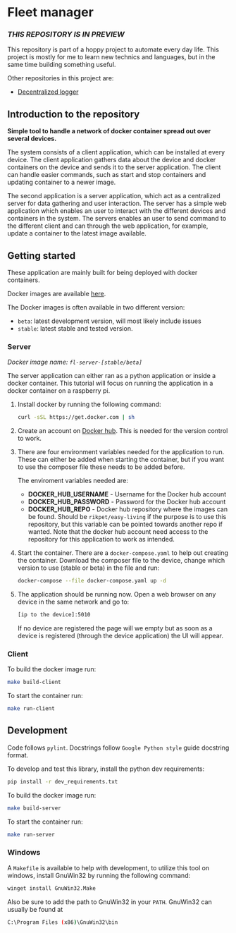 # Fleet manager

### ***THIS REPOSITORY IS IN PREVIEW***

This repository is part of a hoppy project to automate every day life. This project is mostly for me to learn new technics and languages, but in the same time building something useful.

Other repositories in this project are:

- [Decentralized logger](https://github.com/rikpet/distributed_logger)

## Introduction to the repository
**Simple tool to handle a network of docker container spread out over several devices.**

The system consists of a client application, which can be installed at every device. The client application gathers data about the device and docker containers on the device and sends it to the server application. The client can handle easier commands, such as start and stop containers and updating container to a newer image.

The second application is a server application, which act as a centralized server for data gathering and user interaction. The server has a simple web application which enables an user to interact with the different devices and containers in the system. The servers enables an user to send command to the different client and can through the web application, for example, update a container to the latest image available.

## Getting started
These application are mainly built for being deployed with docker containers. 

Docker images are available [here](https://hub.docker.com/repository/docker/rikpet/easy-living/).

The Docker images is often available in two different version:
- ``beta``: latest development version, will most likely include issues
- ``stable``: latest stable and tested version.

### Server
*Docker image name: ``fl-server-[stable/beta]``*

The server application can either ran as a python application or inside a docker container. This tutorial will focus on running the application in a docker container on a raspberry pi.

1. Install docker by running the following command:
    ```bash 
    curl -sSL https://get.docker.com | sh
    ```

2. Create an account on [Docker hub](https://hub.docker.com/). This is needed for the version control to work.

3. There are four environment variables needed for the application to run. These can either be added when starting the container, but if you want to use the composer file these needs to be added before. 

    The enviroment variables needed are:

    - **DOCKER_HUB_USERNAME** - Username for the Docker hub account
    - **DOCKER_HUB_PASSWORD** - Password for the Docker hub account
    - **DOCKER_HUB_REPO** - Docker hub repository where the images can be found. Should be ``rikpet/easy-living`` if the purpose is to use this repository, but this variable can be pointed towards another repo if wanted. Note that the docker hub account need access to the repository for this application to work as intended.

4. Start the container. There are a ``docker-compose.yaml`` to help out creating the container. Download the composer file to the device, change which version to use (stable or beta) in the file and run:
    ```bash
    docker-compose --file docker-compose.yaml up -d
    ```

5. The application should be running now. Open a web browser on any device in the same network and go to:
    ```bash
    [ip to the device]:5010
    ```
    If no device are registered the page will we empty but as soon as a device is registered (through the device application) the UI will appear.

### Client
To build the docker image run:

```bash
make build-client
```

To start the container run:

```bash
make run-client
```

## Development
Code follows ``pylint``. Docstrings follow ``Google Python style`` guide docstring format. 

To develop and test this library, install the python dev requirements:

```bash
pip install -r dev_requirements.txt
```

To build the docker image run:

```bash
make build-server
```

To start the container run:

```bash
make run-server
```

### Windows
A ``Makefile`` is available to help with development, to utilize this tool on windows, install GnuWin32 by running the
following command:

```bash
winget install GnuWin32.Make
```

Also be sure to add the path to GnuWin32 in your ``PATH``.
GnuWin32 can usually be found at 

```bash
C:\Program Files (x86)\GnuWin32\bin
```
